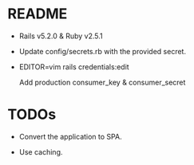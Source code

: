 # README

* Rails v5.2.0 & Ruby v2.5.1

* Update config/secrets.rb with the provided secret.

* EDITOR=vim rails credentials:edit
  
  Add production consumer_key & consumer_secret

# TODOs

* Convert the application to SPA.

* Use caching.

